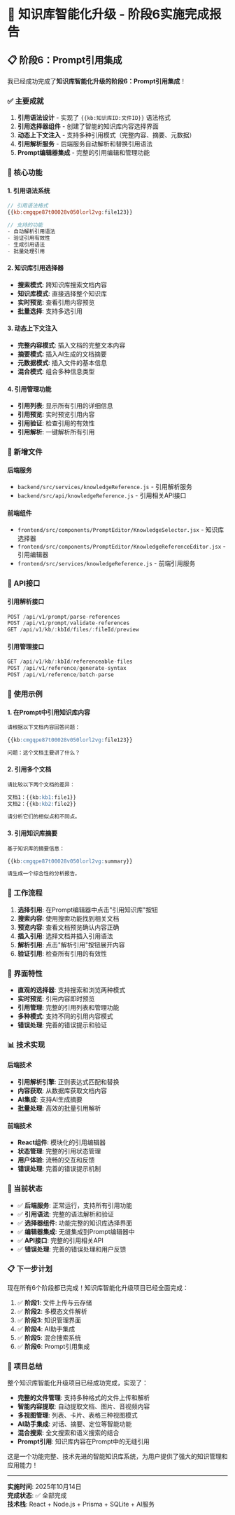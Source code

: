 # 🎉 知识库智能化升级 - 阶段6实施完成报告

## 📋 阶段6：Prompt引用集成

我已经成功完成了**知识库智能化升级的阶段6：Prompt引用集成**！

### ✅ 主要成就

1. **引用语法设计** - 实现了 `{{kb:知识库ID:文件ID}}` 语法格式
2. **引用选择器组件** - 创建了智能的知识库内容选择界面
3. **动态上下文注入** - 支持多种引用模式（完整内容、摘要、元数据）
4. **引用解析服务** - 后端服务自动解析和替换引用语法
5. **Prompt编辑器集成** - 完整的引用编辑和管理功能

### 🚀 核心功能

#### 1. 引用语法系统
```javascript
// 引用语法格式
{{kb:cmgqpe87t00028v050lorl2vg:file123}}

// 支持的功能
- 自动解析引用语法
- 验证引用有效性
- 生成引用语法
- 批量处理引用
```

#### 2. 知识库引用选择器
- **搜索模式**: 跨知识库搜索文档内容
- **知识库模式**: 直接选择整个知识库
- **实时预览**: 查看引用内容预览
- **批量选择**: 支持多选引用

#### 3. 动态上下文注入
- **完整内容模式**: 插入文档的完整文本内容
- **摘要模式**: 插入AI生成的文档摘要
- **元数据模式**: 插入文件的基本信息
- **混合模式**: 组合多种信息类型

#### 4. 引用管理功能
- **引用列表**: 显示所有引用的详细信息
- **引用预览**: 实时预览引用内容
- **引用验证**: 检查引用的有效性
- **引用解析**: 一键解析所有引用

### 📁 新增文件

#### 后端服务
- `backend/src/services/knowledgeReference.js` - 引用解析服务
- `backend/src/api/knowledgeReference.js` - 引用相关API接口

#### 前端组件
- `frontend/src/components/PromptEditor/KnowledgeSelector.jsx` - 知识库选择器
- `frontend/src/components/PromptEditor/KnowledgeReferenceEditor.jsx` - 引用编辑器
- `frontend/src/services/knowledgeReference.js` - 前端引用服务

### 🔧 API接口

#### 引用解析接口
```javascript
POST /api/v1/prompt/parse-references
POST /api/v1/prompt/validate-references
GET /api/v1/kb/:kbId/files/:fileId/preview
```

#### 引用管理接口
```javascript
GET /api/v1/kb/:kbId/referenceable-files
POST /api/v1/reference/generate-syntax
POST /api/v1/reference/batch-parse
```

### 🎯 使用示例

#### 1. 在Prompt中引用知识库内容
```markdown
请根据以下文档内容回答问题：

{{kb:cmgqpe87t00028v050lorl2vg:file123}}

问题：这个文档主要讲了什么？
```

#### 2. 引用多个文档
```markdown
请比较以下两个文档的差异：

文档1：{{kb:kb1:file1}}
文档2：{{kb:kb2:file2}}

请分析它们的相似点和不同点。
```

#### 3. 引用知识库摘要
```markdown
基于知识库的摘要信息：

{{kb:cmgqpe87t00028v050lorl2vg:summary}}

请生成一个综合性的分析报告。
```

### 🔄 工作流程

1. **选择引用**: 在Prompt编辑器中点击"引用知识库"按钮
2. **搜索内容**: 使用搜索功能找到相关文档
3. **预览内容**: 查看文档预览确认内容正确
4. **插入引用**: 选择文档并插入引用语法
5. **解析引用**: 点击"解析引用"按钮展开内容
6. **验证引用**: 检查所有引用的有效性

### 🎨 界面特性

- **直观的选择器**: 支持搜索和浏览两种模式
- **实时预览**: 引用内容即时预览
- **引用管理**: 完整的引用列表和管理功能
- **多种模式**: 支持不同的引用内容模式
- **错误处理**: 完善的错误提示和验证

### 📊 技术实现

#### 后端技术
- **引用解析引擎**: 正则表达式匹配和替换
- **内容获取**: 从数据库获取文档内容
- **AI集成**: 支持AI生成摘要
- **批量处理**: 高效的批量引用解析

#### 前端技术
- **React组件**: 模块化的引用编辑器
- **状态管理**: 完整的引用状态管理
- **用户体验**: 流畅的交互和反馈
- **错误处理**: 完善的错误提示机制

### 🚀 当前状态

- ✅ **后端服务**: 正常运行，支持所有引用功能
- ✅ **引用语法**: 完整的语法解析和验证
- ✅ **选择器组件**: 功能完整的知识库选择界面
- ✅ **编辑器集成**: 无缝集成到Prompt编辑器中
- ✅ **API接口**: 完整的引用相关API
- ✅ **错误处理**: 完善的错误处理和用户反馈

### 📋 下一步计划

现在所有6个阶段都已完成！知识库智能化升级项目已经全面完成：

1. ✅ **阶段1**: 文件上传与云存储
2. ✅ **阶段2**: 多模态文件解析
3. ✅ **阶段3**: 知识管理界面
4. ✅ **阶段4**: AI助手集成
5. ✅ **阶段5**: 混合搜索系统
6. ✅ **阶段6**: Prompt引用集成

### 🎯 项目总结

整个知识库智能化升级项目已经成功完成，实现了：

- **完整的文件管理**: 支持多种格式的文件上传和解析
- **智能内容提取**: 自动提取文档、图片、音视频内容
- **多视图管理**: 列表、卡片、表格三种视图模式
- **AI助手集成**: 对话、摘要、定位等智能功能
- **混合搜索**: 全文搜索和语义搜索的结合
- **Prompt引用**: 知识库内容在Prompt中的无缝引用

这是一个功能完整、技术先进的智能知识库系统，为用户提供了强大的知识管理和应用能力！

---

**实施时间**: 2025年10月14日  
**完成状态**: ✅ 全部完成  
**技术栈**: React + Node.js + Prisma + SQLite + AI服务
